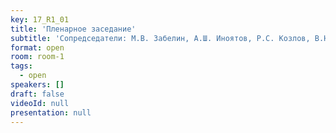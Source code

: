 ```yaml
---
key: 17_R1_01
title: 'Пленарное заседание'
subtitle: 'Сопредседатели: М.В. Забелин, А.Ш. Иноятов, Р.С. Козлов, В.Н. Павлов, Л. Фань'
format: open
room: room-1
tags:
  - open
speakers: []
draft: false
videoId: null
presentation: null
---
```

